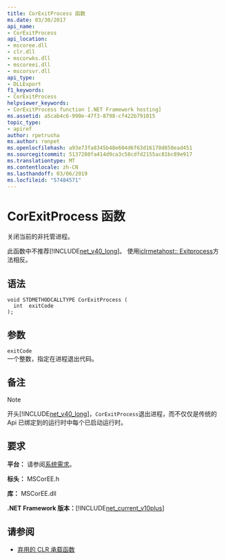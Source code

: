```yaml
---
title: CorExitProcess 函数
ms.date: 03/30/2017
api_name:
- CorExitProcess
api_location:
- mscoree.dll
- clr.dll
- mscorwks.dll
- mscoreei.dll
- mscorsvr.dll
api_type:
- DLLExport
f1_keywords:
- CorExitProcess
helpviewer_keywords:
- CorExitProcess function [.NET Framework hosting]
ms.assetid: a5cab4c6-990e-47f3-8798-cf422b791015
topic_type:
- apiref
author: rpetrusha
ms.author: ronpet
ms.openlocfilehash: a93e73fa8345b48e604d6f63d16170d850ead451
ms.sourcegitcommit: 5137208fa414d9ca3c58cdfd2155ac81bc89e917
ms.translationtype: MT
ms.contentlocale: zh-CN
ms.lasthandoff: 03/06/2019
ms.locfileid: "57484571"
---
```

# <a name="corexitprocess-function"></a>CorExitProcess 函数
关闭当前的非托管进程。  
  
 此函数中不推荐[!INCLUDE[net_v40_long](../../../../includes/net-v40-long-md.md)]。 使用[iclrmetahost:: Exitprocess](../../../../docs/framework/unmanaged-api/hosting/iclrmetahost-exitprocess-method.md)方法相反。  
  
## <a name="syntax"></a>语法  
  
```  
void STDMETHODCALLTYPE CorExitProcess (   
  int  exitCode  
);  
```  
  
## <a name="parameters"></a>参数  
 `exitCode`  
 一个整数，指定在进程退出代码。  
  
## <a name="remarks"></a>备注  
  
> [!NOTE]
>  开头[!INCLUDE[net_v40_long](../../../../includes/net-v40-long-md.md)]，`CorExitProcess`退出进程，而不仅仅是传统的 Api 已绑定到的运行时中每个已启动运行时。  
  
## <a name="requirements"></a>要求  
 **平台：** 请参阅[系统需求](../../../../docs/framework/get-started/system-requirements.md)。  
  
 **标头：** MSCorEE.h  
  
 **库：** MSCorEE.dll  
  
 **.NET Framework 版本：**[!INCLUDE[net_current_v10plus](../../../../includes/net-current-v10plus-md.md)]  
  
## <a name="see-also"></a>请参阅
- [弃用的 CLR 承载函数](../../../../docs/framework/unmanaged-api/hosting/deprecated-clr-hosting-functions.md)
